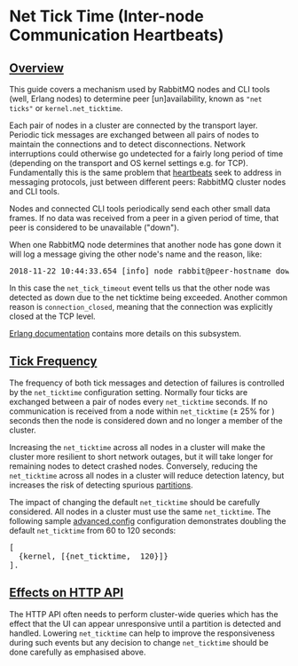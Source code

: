 <!--
Copyright (c) 2007-2022 VMware, Inc. or its affiliates.

All rights reserved. This program and the accompanying materials
are made available under the terms of the under the Apache License,
Version 2.0 (the "License”); you may not use this file except in compliance
with the License. You may obtain a copy of the License at

https://www.apache.org/licenses/LICENSE-2.0

Unless required by applicable law or agreed to in writing, software
distributed under the License is distributed on an "AS IS" BASIS,
WITHOUT WARRANTIES OR CONDITIONS OF ANY KIND, either express or implied.
See the License for the specific language governing permissions and
limitations under the License.
-->

# Net Tick Time (Inter-node Communication Heartbeats)

## <a id="overview" class="anchor" href="#overview">Overview</a>

This guide covers a mechanism used by RabbitMQ nodes and CLI tools (well, Erlang nodes)
to determine peer [un]availability, known as `"net ticks"` or
`kernel.net_ticktime`.

Each pair of nodes in a cluster are connected by the transport layer.
Periodic tick messages are exchanged between all pairs of nodes to
maintain the connections and to detect disconnections.
Network interruptions could otherwise go undetected for a fairly long
period of time (depending on the transport and OS kernel settings e.g. for TCP).
Fundamentally this is the same problem that [heartbeats](/heartbeats.html)
seek to address in messaging protocols, just between different peers:
RabbitMQ cluster nodes and CLI tools.

Nodes and connected CLI tools periodically send each other small data frames.
If no data was received from a peer in a given period of time,
that peer is considered to be unavailable ("down").

When one RabbitMQ node determines that another node has gone
down it will log a message giving the other node's name and
the reason, like:

<pre class="lang-ini">
2018-11-22 10:44:33.654 [info] node rabbit@peer-hostname down: net_tick_timeout
</pre>

In this case the `net_tick_timeout` event tells us that
the other node was detected as down due to the net ticktime
being exceeded. Another common reason is
`connection_closed`, meaning that the connection
was explicitly closed at the TCP level.

[Erlang documentation](http://erlang.org/doc/man/kernel_app.html) contains more
details on this subsystem.

## <a id="frequency" class="anchor" href="#frequency">Tick Frequency</a>

The frequency of both tick messages and detection of failures is controlled
by the `net_ticktime` configuration setting. Normally four ticks
are exchanged between a pair of nodes every `net_ticktime` seconds.
If no communication is received from a node within `net_ticktime`
(&#177; 25% for ) seconds then the node is considered down and no longer a member
of the cluster.

Increasing the `net_ticktime` across all nodes in a cluster will
make the cluster more resilient to short network outages, but it will take
longer for remaining nodes to detect crashed nodes. Conversely, reducing the
`net_ticktime` across all nodes in a cluster will reduce detection
latency, but increases the risk of detecting spurious
[partitions](partitions.html).

The impact of changing the default `net_ticktime` should be
carefully considered. All nodes in a cluster must use the same
`net_ticktime`. The following sample [advanced.config](/configure.html#advanced-config-file)
configuration demonstrates doubling the default `net_ticktime` from
60 to 120 seconds:

<pre class="lang-erlang">
[
  {kernel, [{net_ticktime,  120}]}
].
</pre>

## <a id="http-api" class="anchor" href="#http-api">Effects on HTTP API</a>

The HTTP API often needs to perform cluster-wide queries
which has the effect that the UI can appear unresponsive until a
partition is detected and handled. Lowering `net_ticktime`
can help to improve the responsiveness during such events but any
decision to change `net_ticktime` should be done carefully
as emphasised above.

